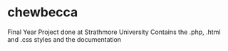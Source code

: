 # chewbecca
Final Year Project done at Strathmore University
Contains the .php, .html and .css styles and the documentation
